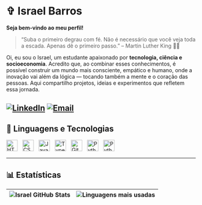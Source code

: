 # ✞ Israel Barros
**Seja bem-vindo ao meu perfil!**
> “Suba o primeiro degrau com fé. Não é necessário que você veja toda a escada. Apenas dê o primeiro passo.” – Martin Luther King ✊🏿

Oi, eu sou o Israel, um estudante apaixonado por **tecnologia, ciência e socioeconomia**. Acredito que, ao combinar esses conhecimentos, é possível construir um mundo mais consciente, empático e humano, onde a inovação vai além da lógica — tocando também a mente e o coração das pessoas.
Aqui compartilho projetos, ideias e experimentos que refletem essa jornada.

[![LinkedIn](https://img.shields.io/badge/-LinkedIn-0A66C2?style=for-the-badge&logo=linkedin&logoColor=white)](https://www.linkedin.com/in/israel-barros-44a453308/)
[![Email](https://img.shields.io/badge/-Email-D14836?style=for-the-badge&logo=gmail&logoColor=white)](mailto:elisra.barros@gmail.com)
---
## 🤖 Linguagens e Tecnologias
<img align="left" alt="HTML" title="HTML" width="30px" style="padding-right: 10px;" src="https://cdn.jsdelivr.net/gh/devicons/devicon@latest/icons/html5/html5-original.svg" />
<img align="left" alt="CSS" title="CSS" width="30px" style="padding-right: 10px;" src="https://cdn.jsdelivr.net/gh/devicons/devicon@latest/icons/css3/css3-original.svg" />
<img align="left" alt="JavaScript" title="JavaScript" width="30px" style="padding-right: 10px;" src="https://cdn.jsdelivr.net/gh/devicons/devicon@latest/icons/javascript/javascript-original.svg" />
<img align="left" alt="TypeScript" title="TypeScript" width="30px" style="padding-right: 10px;" src="https://cdn.jsdelivr.net/gh/devicons/devicon@latest/icons/typescript/typescript-original.svg" />
<img align="left" alt="Git" title="Git" width="30px" style="padding-right: 10px;" src="https://cdn.jsdelivr.net/gh/devicons/devicon@latest/icons/git/git-original.svg" />
<img align="left" alt="Python" title="Python" width="30px" style="padding-right: 10px;" src="https://cdn.jsdelivr.net/gh/devicons/devicon@latest/icons/python/python-original.svg" />
<img align="left" alt="Python" title="BI" width="30px" style="padding-right: 10px;" src="https://img.icons8.com/?size=100&id=3sGOUDo9nJ4k&format=png&color=00000" />
<br/>
<br/>

---
## 📊 Estatísticas
| ![Israel GitHub Stats](https://github-readme-stats.vercel.app/api?username=bigisra&show_icons=true&theme=tokyonight&include_all_commits=true&locale=pt-br) | ![Linguagens mais usadas](https://github-readme-stats.vercel.app/api/top-langs/?username=bigisra&theme=tokyonight&layout=compact&custom_title=Tecnologias&langs_count=9) |
| --- | --- |
